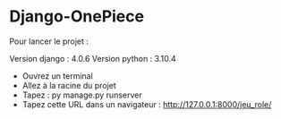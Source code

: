 # Django-OnePiece
Pour lancer le projet :

Version django : 4.0.6
Version python : 3.10.4

- Ouvrez un terminal
- Allez à la racine du projet
- Tapez : py manage.py runserver
- Tapez cette URL dans un navigateur : http://127.0.0.1:8000/jeu_role/